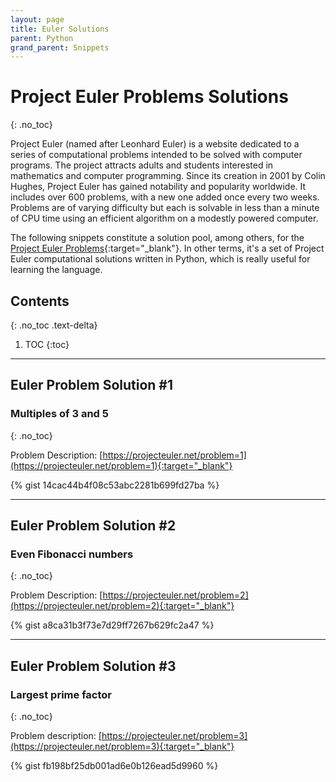 ```yaml
---
layout: page
title: Euler Solutions 
parent: Python
grand_parent: Snippets
---
```


# Project Euler Problems Solutions
{: .no_toc}

Project Euler (named after Leonhard Euler) is a website dedicated to a series of computational problems intended to be solved with computer programs. The project attracts adults and students interested in mathematics and computer programming. Since its creation in 2001 by Colin Hughes, Project Euler has gained notability and popularity worldwide. It includes over 600 problems, with a new one added once every two weeks. Problems are of varying difficulty but each is solvable in less than a minute of CPU time using an efficient algorithm on a modestly powered computer.

The following snippets constitute a solution pool, among others, for the [Project Euler Problems](https://projecteuler.net/archives){:target="_blank"}. 
In other terms, it's a set of Project Euler computational solutions written in Python, which is really useful for learning the language.


## Contents
{: .no_toc .text-delta}

1. TOC
{:toc}

---

## Euler Problem Solution #1

### Multiples of 3 and 5
{: .no_toc}

Problem Description: [https://projecteuler.net/problem=1](https://projecteuler.net/problem=1){:target="_blank"}

{% gist 14cac44b4f08c53abc2281b699fd27ba %}

---

## Euler Problem Solution #2

### Even Fibonacci numbers
{: .no_toc}

Problem Description: [https://projecteuler.net/problem=2](https://projecteuler.net/problem=2){:target="_blank"}

{% gist a8ca31b3f73e7d29ff7267b629fc2a47 %}

---

## Euler Problem Solution #3

### Largest prime factor
{: .no_toc}

Problem description: [https://projecteuler.net/problem=3](https://projecteuler.net/problem=3){:target="_blank"}

{% gist fb198bf25db001ad6e0b126ead5d9960 %}
